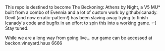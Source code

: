 This repo is destined to become The Beckoning: Athens by Night, a V5 MU* built from a combo of Evennia and a lot of custom work by github/lcanady. Devil (and now erratic-pattern!) has been slaving away trying to finish lcanady's code and bugfix in an effort to spin this into a working game. :-)  Stay tuned.

While we are a long way from going live... our game can be accessed at beckon.vineyard.haus 6666
